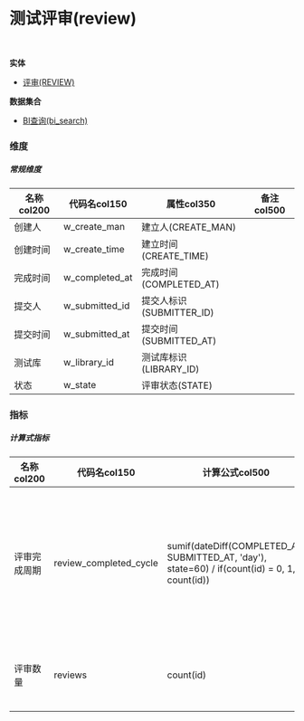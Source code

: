 # 测试评审(review)  <!-- {docsify-ignore-all} -->


<br>
<p class="panel-title"><b>实体</b></p>

* [评审(REVIEW)](module/TestMgmt/review)



<p class="panel-title"><b>数据集合</b></p>

* [BI查询(bi_search)](module/TestMgmt/review/dataset/bi_search)

### 维度
##### 常规维度
|    名称col200   | 代码名col150      | 属性col350    |  备注col500  |
| --------  |------------| -----   |  --------|
|创建人|w_create_man|建立人(CREATE_MAN)||
|创建时间|w_create_time|建立时间(CREATE_TIME)||
|完成时间|w_completed_at|完成时间(COMPLETED_AT)||
|提交人|w_submitted_id|提交人标识(SUBMITTER_ID)||
|提交时间|w_submitted_at|提交时间(SUBMITTED_AT)||
|测试库|w_library_id|测试库标识(LIBRARY_ID)||
|状态|w_state|评审状态(STATE)||

### 指标
##### 计算式指标
|    名称col200   | 代码名col150  |  计算公式col500   |  备注col500  |
| --------  |------------| -----   |  --------|
|评审完成周期|review_completed_cycle|sumif(dateDiff(COMPLETED_AT, SUBMITTED_AT, 'day'), state=60) / if(count(id) = 0, 1, count(id))|统计评审计划下从开始到评审完成的耗时，反映测试团队的评审效率。|
|评审数量|reviews|count(id)|统计不同维度下用例评审的数量。|

<script>
 const { createApp } = Vue
  createApp({
    data() {
      return {
      }
    },
    methods: {
    }
  }).use(ElementPlus).mount('#app')
</script>